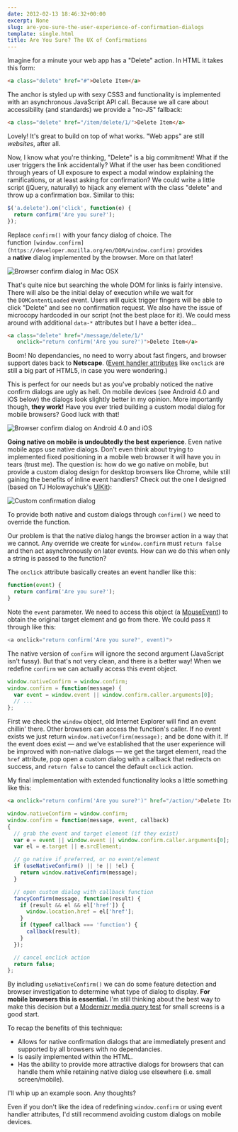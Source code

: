 ```yaml
---
date: 2012-02-13 18:46:32+00:00
excerpt: None
slug: are-you-sure-the-user-experience-of-confirmation-dialogs
template: single.html
title: Are You Sure? The UX of Confirmations
---
```


Imagine for a minute your web app has a "Delete" action. In HTML it takes this form:

````html
<a class="delete" href="#">Delete Item</a>
````

The anchor is styled up with sexy CSS3 and functionality is implemented with an asynchronous JavaScript API call. Because we all care about accessibility (and standards) we provide a "no-JS" fallback:

````html
<a class="delete" href="/item/delete/1/">Delete Item</a>
````

Lovely! It's great to build on top of what works. "Web apps" are still _websites_, after all.

Now, I know what you're thinking, "Delete" is a big commitment! What if the user triggers the link accidentally? What if the user has been conditioned through years of UI exposure to expect a modal window explaining the ramifications, or at least asking for confirmation? We could write a little script (jQuery, naturally) to hijack any element with the class "delete" and throw up a confirmation box. Similar to this:

````javascript
$('a.delete').on('click', function(e) {
  return confirm('Are you sure?');
});
````

Replace `confirm()` with your fancy dialog of choice. The function `[window.confirm](https://developer.mozilla.org/en/DOM/window.confirm)` provides a **native** dialog implemented by the browser. More on that later!

![Browser confirm dialog in Mac OSX](/images/blog/2012/macosx-confirm1.png)

That's quite nice but searching the whole DOM for links is fairly intensive. There will also be the initial delay of execution while we wait for the `DOMContentLoaded` event. Users will quick trigger fingers will be able to click "Delete" and see no confirmation request. We also have the issue of microcopy hardcoded in our script (not the best place for it). We could mess around with additional `data-*` attributes but I have a better idea...

````html
<a class="delete" href="/message/delete/1/"
   onclick="return confirm('Are you sure?')">Delete Item</a>
````

Boom! No dependancies, no need to worry about fast fingers, and browser support dates back to **Netscape**. ([Event handler attributes](http://www.w3.org/TR/html5/webappapis.html#event-handler-attributes) like `onclick` are still a big part of HTML5, in case you were wondering.)

This is perfect for our needs but as you've probably noticed the native confirm dialogs are ugly as hell. On mobile devices (see Android 4.0 and iOS below) the dialogs look slightly better in my opinion. More importantly though, **they work!** Have you ever tried building a custom modal dialog for mobile browsers? Good luck with that!

![Browser confirm dialog on Android 4.0 and iOS](/images/blog/2012/mobile-confirm.png)

**Going native on mobile is undoubtedly the best experience**. Even native mobile apps use native dialogs. Don't even think about trying to implemented fixed positioning in a mobile web browser it will have you in tears (trust me). The question is: how do we go native on mobile, but provide a custom dialog design for desktop browsers like Chrome, while still gaining the benefits of inline event handlers? Check out the one I designed (based on TJ Holowaychuk's [UIKit](http://visionmedia.github.com/uikit/)):

![Custom confirmation dialog](/images/blog/2012/custom-confirm.png)

To provide both native and custom dialogs through `confirm()` we need to override the function.

Our problem is that the native dialog hangs the browser action in a way that we cannot. Any override we create for `window.confirm` must `return false` and then act asynchronously on later events. How can we do this when only a string is passed to the function?

The `onclick` attribute basically creates an event handler like this:

````javascript
function(event) {
  return confirm('Are you sure?');
}
````

Note the `event` parameter. We need to access this object (a [MouseEvent](https://developer.mozilla.org/en/DOM/MouseEvent)) to obtain the original target element and go from there. We could pass it through like this:

````javascript
<a onclick="return confirm('Are you sure?', event)">
````

The native version of `confirm` will ignore the second argument (JavaScript isn't fussy). But that's not very clean, and there is a better way! When we redefine `confirm` we can actually access this event object.

````javascript
window.nativeConfirm = window.confirm;
window.confirm = function(message) {
  var event = window.event || window.confirm.caller.arguments[0];
  // ...
};
````

First we check the `window` object, old Internet Explorer will find an event chillin' there. Other browsers can access the function's caller. If no event exists we just return `window.nativeConfirm(message);` and be done with it. If the event does exist — and we've established that the user experience will be improved with non-native dialogs — we get the target element, read the `href` attribute, pop open a custom dialog with a callback that redirects on success, and `return false` to cancel the default `onclick` action.

My final implementation with extended functionality looks a little something like this:

````html
<a onclick="return confirm('Are you sure?')" href="/action/">Delete Item</a>
````

````javascript
window.nativeConfirm = window.confirm;
window.confirm = function(message, event, callback)
{
  // grab the event and target element (if they exist)
  var e = event || window.event || window.confirm.caller.arguments[0];
  var el = e.target || e.srcElement;

  // go native if preferred, or no event/element
  if (useNativeConfirm() || !e || !el) {
    return window.nativeConfirm(message);
  }

  // open custom dialog with callback function
  fancyConfirm(message, function(result) {
    if (result && el && el['href']) {
      window.location.href = el['href'];
    }
    if (typeof callback === 'function') {
      callback(result);
    }
  });

  // cancel onclick action
  return false;
};
````

By including `useNativeConfirm()` we can do some feature detection and browser investigation to determine what type of dialog to display. **For mobile browsers this is essential.** I'm still thinking about the best way to make this decision but a [Modernizr media query test](http://www.modernizr.com/docs/#mq) for small screens is a good start.

To recap the benefits of this technique:

* Allows for native confirmation dialogs that are immediately present and supported by all browsers with no dependancies.
* Is easily implemented within the HTML.
* Has the ability to provide more attractive dialogs for browsers that can handle them while retaining native dialog use elsewhere (i.e. small screen/mobile).

I'll whip up an example soon. Any thoughts?

Even if you don't like the idea of redefining `window.confirm` or using event handler attributes, I'd still recommend avoiding custom dialogs on mobile devices.
